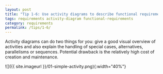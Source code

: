 ```yaml
---
layout: post
title: "Tip 1-6: Use activity diagrams to describe functional requirements!"
tags: requirements activity-diagram functional-requirements
category: requirements
permalink: /tips/1-6/
---
```


Activity diagrams can do two things for you: give a good visual overview of activities
and also explain the handling of special cases, alternatives, parallelisms or sequences.
Potential drawback is the relatively high cost of creation and maintenance.

![]({{ site.imageurl }}/01-simple-activity.png){:width="40%"}
